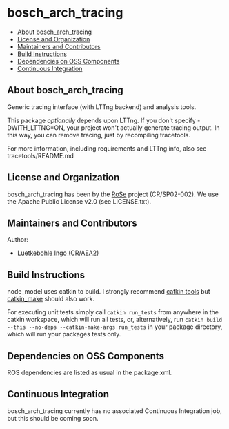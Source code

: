 # bosch_arch_tracing

* [About bosch_arch_tracing](#about)
* [License and Organization](#license)
* [Maintainers and Contributors](#maintainers)
* [Build Instructions](#build)
* [Dependencies on OSS Components](#dependencies)
* [Continuous Integration](#ci)


## <a name="about"/>About bosch_arch_tracing

Generic tracing interface (with LTTng backend) and analysis tools.

This package *optionally* depends upon LTTng. If you don't specify -DWITH_LTTNG=ON, your project won't actually generate tracing output. In this way, you can remove tracing, just by recompiling tracetools.


For more information, including requirements and LTTng info, also see tracetools/README.md

## <a name="license"/>License and Organization

bosch\_arch\_tracing has been by the [RoSe](https://inside-docupedia.bosch.com/confluence/display/ROSE/) project (CR/SP02-002). We use the Apache Public License v2.0 (see LICENSE.txt).

## <a name="maintainers"/>Maintainers and Contributors

Author:

* [Luetkebohle Ingo (CR/AEA2)](https://connect.bosch.com/profiles/html/profileView.do?userid=20CD8DFB-55C3-4B2C-AD68-1C3819E3B831)
 
## <a name="build"/>Build Instructions

node\_model uses catkin to build. I strongly recommend [catkin tools](https://catkin-tools.readthedocs.io/en/latest/) but [catkin\_make](http://wiki.ros.org/catkin/commands/catkin_make) should also work.

For executing unit tests simply call `catkin run_tests` from anywhere in the catkin workspace, which will run all tests, or, alternatively, run `catkin build --this --no-deps --catkin-make-args run_tests` in your package directory, which will run your packages tests only.

## <a name="dependencies"/>Dependencies on OSS Components

ROS dependencies are listed as usual in the package.xml.

## <a name="ci"/>Continuous Integration

bosch\_arch\_tracing currently has no associated Continuous Integration job, but this should be coming soon.
